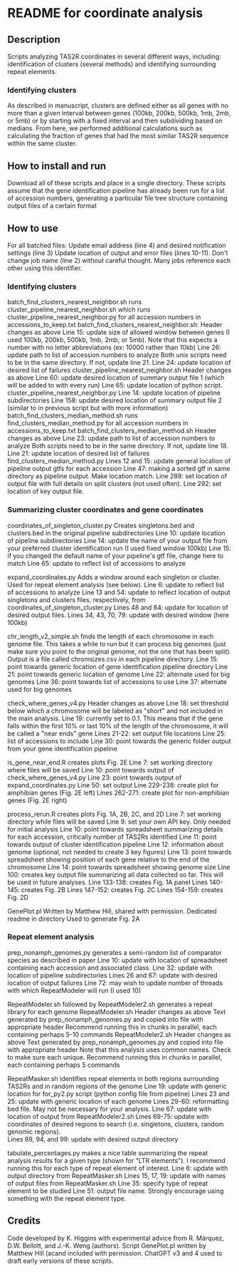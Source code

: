 # README for coordinate analysis

## Description
Scripts analyzing TAS2R coordinates in several different ways, including: identification of clusters (several methods) and identifying surrounding repeat elements.

### Identifying clusters
As described in manuscript, clusters are defined either as all genes with no more than a given interval between genes (100kb, 200kb, 500kb, 1mb, 2mb, or 5mb) or by starting with a fixed interval and then subdividing based on medians.  From here, we performed additional calculations such as calculating the fraction of genes that had the most similar TAS2R sequence within the same cluster.


## How to install and run
Download all of these scripts and place in a single directory.
These scripts assume that the gene identification pipeline has already been run for a list of accession numbers, generating a particular file tree structure containing output files of a certain format

## How to use
For all batched files:
  Update email address (line 4) and desired notification settings (line 3)
  Update location of output and error files (lines 10-11).
  Don't change job name (line 2) without careful thought.  Many jobs reference each other using this identifier.
### Identifying clusters
batch_find_clusters_nearest_neighbor.sh runs cluster_pipeline_nearest_neighbor.sh which runs cluster_pipeline_nearest_neighbor.py for all accession numbers in accessions_to_keep.txt
  batch_find_clusters_nearest_neighbor.sh:
    Header changes as above
    Line 15: update size of allowed window between genes (I used 100kb, 200kb, 500kb, 1mb, 2mb, or 5mb).  Note that this expects a number with no letter abbreviations (ex: 10000 rather than 10kb)
    Line 26: update path to list of accession numbers to analyze
    Both unix scripts need to be in the same directory.  If not, update line 21.
    Line 24: update location of desired list of failures
  cluster_pipeline_nearest_neighbor.sh
    Header changes as above
    Line 60: update desired location of summary output file 1 (which will be added to with every run)
    Line 65: update location of python script.
  cluster_pipeline_nearest_neighbor.py
    Line 14: update location of pipeline subdirectories
    Line 158: update desired location of summary output file 2 (similar to in previous script but with more information)
batch_find_clusters_median_method.sh runs find_clusters_median_method.py for all accession numbers in accessions_to_keep.txt
  batch_find_clusters_median_method.sh
    Header changes as above
    Line 23: update path to list of accession numbers to analyze
    Both scripts need to be in the same directory.  If not, update line 18.
    Line 21: update location of desired list of failures
  find_clusters_median_method.py
    Lines 12 and 15: update general location of pipeline output gtfs for each accession
    Line 47: making a sorted gtf in same directory as pipeline output.  Make location match.
    Line 289: set location of output file with full details on split clusters (not used often).
    Line 292: set location of key output file.

### Summarizing cluster coordinates and gene coordinates
coordinates_of_singleton_cluster.py
  Creates singletons.bed and clusters.bed in the original pipeline subdirectories
  Line 10: update location of pipeline subdirectories
  Line 14: update the name of your output file from your preferred cluster identification run (I used fixed window 100kb)
  Line 15: if you changed the default name of your pipeline's gtf file, change here to match
  Line 65: update to reflect list of accessions to analyze

expand_coordinates.py
  Adds a window around each singleton or cluster.  Used for repeat element analysis (see below).
  Line 6: update to reflect list of accessions to analyze
  Line 13 and 54: update to reflect location of output singletons and clusters files, respectively, from coordinates_of_singleton_cluster.py
  Lines 48 and 84: update for location of desired output files.
  Lines 34, 43, 70, 79: update with desired window (here 100kb)

chr_length_v2_simple.sh finds the length of each chromosome in each genome file.  This takes a while to run but it can process big genomes (just make sure you point to the original genome, not the one that has been split).  Output is a file called chromsizes.csv in each pipeline directory.
  Line 15: point towards generic location of gene identification pipeline directory
  Line 21: point towards generic location of genome
  Line 22: alternate used for big genomes
  Line 36: point towards list of accessions to use
  Line 37: alternate used for big genomes

check_where_genes_v4.py
  Header changes as above
  Line 18: set threshold below which a chromosome will be labeled as "short" and not included in the main analysis.
  Line 19: currently set to 0.1.  This means that if the gene falls within the first 10% or last 10% of the length of the chromosome, it will be called a "near ends" gene
  Lines 21-22: set output file locations
  Line 25: list of accessions to include
  Line 30: point towards the generic folder output from your gene identification pipeline

is_gene_near_end.R creates plots Fig. 2E
  Line 7: set working directory where files will be saved
  Line 10: point towards output of check_where_genes_v4.py
  Line 23: point towards output of expand_coordinates.py
  Line 50: set output
  Line 229-238: create plot for amphibian genes (Fig. 2E left)
  Lines 262-271: create plot for non-amphibian genes (Fig. 2E right)

process_rerun.R creates plots Fig. 1A, 2B, 2C, and 2D
  Line 7: set working directory while files will be saved
  Line 9: set your own API key.  Only needed for initial analysis
  Line 10: point towards spreadsheet summarizing details for each accession, critically number of TAS2Rs identified
  Line 11: point towards output of cluster identification pipeline
  Line 12: information about genome (optional, not needed to create 3 key figures)
  Line 13: point towards spreadsheet showing position of each gene relative to the end of the chromosome
  Line 14: point towards spreadsheet showing genome size
  Line 100: creates key output file summarizing all data collected so far.  This will be used in future analyses.
  Line 133-138: creates Fig. 1A panel
  Lines 140-145: creates Fig. 2B
  Lines 147-152: creates Fig. 2C
  Lines 154-159: creates Fig. 2D

GenePlot.pl
  Written by Matthew Hill, shared with permission.
  Dedicated readme in directory
  Used to generate Fig. 2A


### Repeat element analysis
prep_nonamph_genomes.py generates a semi-random list of comparator species as described in paper
  Line 10: update with location of spreadsheet containing each accession and associated class.
  Line 32: update with location of pipeline subdirectories
  Lines 26 and 67: update with desired location of output failures
  Line 72: may wish to update number of threads with which RepeatModeler will run (I used 10)

RepeatModeler.sh followed by RepeatModeler2.sh generates a repeat library for each genome
RepeatModeler.sh
  Header changes as above
  Text generated by prep_nonamph_genomes.py and copied into file with appropriate header
  Recommend running this in chunks in parallel, each containing perhaps 5-10 commands
RepeatModeler2.sh
  Header changes as above
  Text generated by prep_nonamph_genomes.py and copied into file with appropriate header
  Note that this analysis uses common names.  Check to make sure each unique.
  Recommend running this in chunks in parallel, each containing perhaps 5 commands

RepeatMasker.sh identifies repeat elements in both regions surrounding TAS2Rs and in random regions of the genome
  Line 19: update with generic location for for_py2.py script (python config file from pipeline)
  Lines 23 and 25: update with generic location of each genome
  Lines 29-60: reformatting bed file.  May not be necessary for your analysis.
  Line 67: update with location of output from RepeatModeler2.sh
  Lines 69-75: update with coordinates of desired regions to search (i.e. singletons, clusters, random genomic regions).  
  Lines 89, 94, and 99: update with desired output directory

tabulate_percentages.py makes a nice table summarizing the repeat analysis results for a given type (shown for "LTR elements").  I recommend running this for each type of repeat element of interest.
  Line 6: update with output directory from RepeatMasker.sh
  Lines 15, 17, 19: update with names of output files from RepeatMasker.sh
  Line 35: specify type of repeat element to be studied
  Line 51: output file name.  Strongly encourage using something with the repeat element type.

## Credits
Code developed by K. Higgins with experimental advice from R. Márquez, D.W. Bellott, and J.-K. Weng (authors).  Script GenePlot.pl written by Matthew Hill (acand included with permission.  ChatGPT v3 and 4 used to draft early versions of these scripts.

